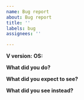 ```yaml
---
name: Bug report
about: Bug report
title: ''
labels: bug
assignees: ''

---
```


**V version:** 
**OS:** 

**What did you do?**


**What did you expect to see?**

 
**What did you see instead?**
